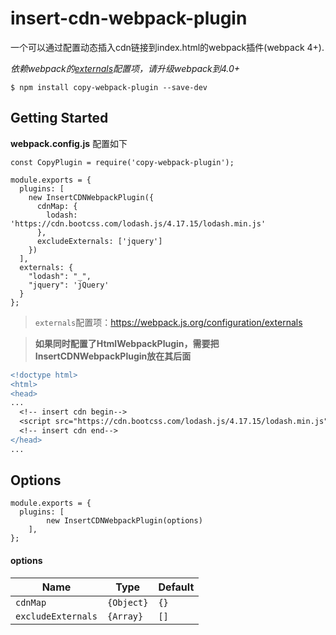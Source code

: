 # insert-cdn-webpack-plugin

一个可以通过配置动态插入cdn链接到index.html的webpack插件(webpack 4+).

*依赖webpack的[externals](https://webpack.js.org/configuration/externals/)配置项，请升级webpack到4.0+*

```
$ npm install copy-webpack-plugin --save-dev
```

## Getting Started
**webpack.config.js**
配置如下
```
const CopyPlugin = require('copy-webpack-plugin');

module.exports = {
  plugins: [
    new InsertCDNWebpackPlugin({
      cdnMap: {
        lodash: 'https://cdn.bootcss.com/lodash.js/4.17.15/lodash.min.js'
      },
      excludeExternals: ['jquery']
    })
  ],
  externals: {
    "lodash": "_",
    "jquery": 'jQuery'
  }
};
```
> `externals`配置项：https://webpack.js.org/configuration/externals

> **如果同时配置了HtmlWebpackPlugin，需要把InsertCDNWebpackPlugin放在其后面**

```diff
<!doctype html>
<html>
<head>
...
  <!-- insert cdn begin-->
  <script src="https://cdn.bootcss.com/lodash.js/4.17.15/lodash.min.js"></script>
  <!-- insert cdn end-->
</head>
...
```
## Options
```
module.exports = {
  plugins: [
		new InsertCDNWebpackPlugin(options)
	],
};
```
#### options
Name | Type | Default | 
--- | --- | --- | 
`cdnMap` | `{Object}` | `{}` | 
`excludeExternals` | `{Array}` | `[]` | 